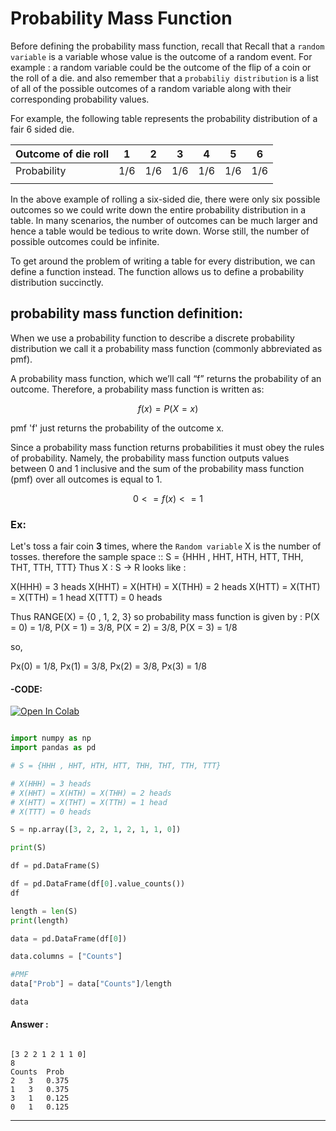 # Probability Mass Function

Before defining the probability mass function, recall that Recall that a ```random variable``` is a variable whose value is the outcome of a random event. For example : a random variable could be the outcome of the flip of a coin or the roll of a die. and also remember that a ```probabiliy distribution``` is a list of all of the possible outcomes of a random variable along with their corresponding probability values.
 
 For example, the following table represents the probability distribution of a fair 6 sided die.




|Outcome of die roll  | 1 | 2 | 3 | 4 | 5 | 6 |  
| -- | -- | -- | -- | -- | -- | -- 
| Probability | 1/6 | 1/6 | 1/6 | 1/6 | 1/6 | 1/6 |
|  |  |  |  |  |  |  

In the above example of rolling a six-sided die, there were only six possible outcomes so we could write down the entire probability distribution in a table. In many scenarios, the number of outcomes can be much larger and hence a table would be tedious to write down. Worse still, the number of possible outcomes could be infinite. 

To get around the problem of writing a table for every distribution, we can define a function instead. The function allows us to define a probability distribution succinctly.

## probability mass function definition:

When we use a probability function to describe a discrete probability distribution we call it a probability mass function (commonly abbreviated as pmf).

A probability mass function, which we’ll call “f” returns the probability of an outcome. Therefore, a probability mass function is written as:

``` math
f(x) = P(X = x) 
```
pmf 'f' just returns the probability of the outcome x.

Since a probability mass function returns probabilities it must obey the rules of probability. Namely, the probability mass function outputs values between 0 and 1 inclusive and the sum of the probability mass function (pmf) over all outcomes is equal to 1. 
 
``` math
 0 <= f(x) <= 1
```


### Ex:

Let's toss a fair coin **3** times, where the ``` Random variable ``` X is the number of tosses. therefore the sample space :: S = {HHH , HHT, HTH, HTT, THH, THT, TTH, TTT}
Thus X : S -> R looks like :

X(HHH) = 3 heads
X(HHT) = X(HTH) = X(THH) = 2 heads
X(HTT) = X(THT) = X(TTH) = 1 head
X(TTT) = 0 heads

Thus RANGE(X) = {0 , 1, 2, 3} so 
probability mass function is given by : 
P(X = 0) = 1/8, P(X = 1) = 3/8, P(X = 2) = 3/8, P(X = 3) = 1/8

so,

Px(0) = 1/8, 
Px(1) = 3/8, 
Px(2) = 3/8, 
Px(3) = 1/8


#### -CODE:
[![Open In Colab](https://colab.research.google.com/assets/colab-badge.svg)](https://colab.research.google.com/drive/1_5ClkaNf2q2m29TcEI1deBcVMOWQ1XEI#scrollTo=7WCI3T5eu9Qg)


``` python

import numpy as np
import pandas as pd

# S = {HHH , HHT, HTH, HTT, THH, THT, TTH, TTT}

# X(HHH) = 3 heads
# X(HHT) = X(HTH) = X(THH) = 2 heads
# X(HTT) = X(THT) = X(TTH) = 1 head
# X(TTT) = 0 heads

S = np.array([3, 2, 2, 1, 2, 1, 1, 0])

print(S)

df = pd.DataFrame(S)

df = pd.DataFrame(df[0].value_counts())
df

length = len(S)
print(length)

data = pd.DataFrame(df[0])

data.columns = ["Counts"]

#PMF
data["Prob"] = data["Counts"]/length

data


``` 

#### Answer :
``` 

[3 2 2 1 2 1 1 0]
8
Counts	Prob
2	3	0.375
1	3	0.375
3	1	0.125
0	1	0.125

``` 

___
